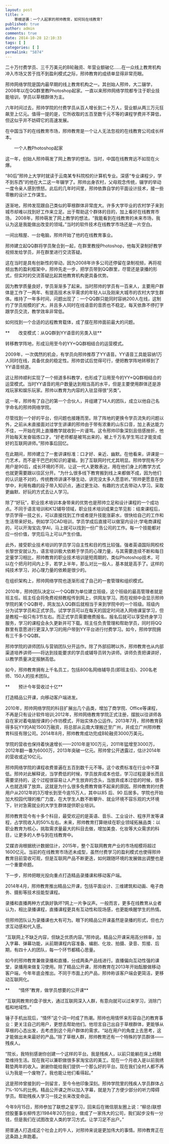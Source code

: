```yaml
---
layout: post
title: >
    草根逆袭：一个人起家的邢帅教育，如何玩在线教育?
published: true
author: admin
comments: true
date: 2014-10-28 12:10:33
tags: [ ]
categories: [ ]
permalink: "5874"
---
```

二十万付费学员、三千万美元的B轮融资、年营业额破亿……在一众线上教育机构冲入市场又苦于找不到盈利模式之际，邢帅教育的成绩单显得非常亮眼。

邢帅网络学院是国内最早期的线上教育机构之一。其创始人邢帅，大二辍学，2008年以在QQ群里教Photoshop起家。一直以来邢帅网络学院都专注于职业技能培训，学员以草根群体为主。

六年时间过去，邢帅学院的付费学员从百人增长到二十万人，营业额从两三万元狂飙至上亿元。值得一提的是，它所收取的五百至数千元不等的课程学费并不算低，但这似乎并不妨碍它的高速发展。

在中国当下的在线教育市场，邢帅教育是一个让人无法忽视的在线教育公司成长样本。

　　一个人教Photoshop起家

这一年，创始人邢帅萌发了网上教学的想法。当时，中国在线教育远不如现在火爆。

“80后”邢帅上大学时就读于云南某专科院校的计算机专业。深感“专业课程少，学不到东西”的他在大二这一年辍学了。邢帅出身农村，父母观念传统，辍学的举动一度令亲人感到愤怒。此后的几年时间里，邢帅依靠自学的平面设计技术，接一些零散的设计工作谋生。

逐渐地，邢帅发现跟自己类似的草根群体非常庞大。许多大学毕业的农村学子来到城市却难以找到好工作来立足。出于帮助这个群体的目的，加上看好在线教育市场， 2008年，邢帅萌发了网上教学的想法，“我能看到在线教育的未来市场，我认为这是我能做出改变的领域。”当时的软件技术在线教学市场还是一片空白。

一间出租屋、一台电脑，邢帅开始了他的在线教育事业。

邢帅建立起QQ群将学员聚合到一起，在群里教授Photoshop，他每天录制好教学视频发给学员，并在群里进行交流答疑。

这在当时是具有创新性的举动，因为2008年许多公司还停留在录制视频，再将视频出售的盈利框架中，邢帅先走一步，把学员带到QQ群里，尽管还是录播的形式，但实时的交流答疑比起其他教育机构更具备优势。

因为教学质量良好，学员渐渐多了起来。当时邢帅的学员有一百来人，主要用户群体是工作了一两年、有提高技术水平需求的年轻人以及刚来大城市的农村大学生群体。维持了一年多时间，问题出现了：一个QQ群只能同时容纳200人在线，这制约了学员规模的扩大，并且多人同时在线语音的音质也不稳定。每天依靠不停打字跟学员交流，教学效率非常低。

如何找到一个合适的远程教育载体，成了摆在邢帅面前最大的问题。

**　　改变模式：从QQ群到YY语音的另类入驻**

转移教学阵地，形成沿用至今的YY+QQ群相结合的运营模式。

2009年，一次偶然的机会，有学员向邢帅推荐了YY语音。YY语音工具能容纳1万人同时在线，具备优良的稳定性。邢帅尝试后觉得可行，便把教学阵地转移到了YY语音频道。

这让邢帅顺利实现了一个频道多科教学，也形成了沿用至今的YY+QQ群相结合的运营模式。当时YY语音的用户数量达到相当高的水平，但是主要使用群体还是游戏玩家和娱乐玩家。邢帅以教育为内容的入驻显得很“另类”。

这一年，邢帅有了自己的第一个合伙人，并组建了14人的团队，成立以他自己名字命名的邢帅网络学院。

尽管找到一个好的平台，但问题也接踵而至。除了阵地的更换令学员流失的问题以外，之前从未直接面对过学生讲课的邢帅由于带有浓重的山东口音，加上表达能力不佳，一开始在网上直播教学就收到一片谩骂。这令邢帅印象深刻且倍感挫折，他开始每天发奋锻炼口才。“好老师都是被骂出来的，被上千万名学生骂过才能变成好的互联网讲师。”邢帅事后回忆。

在此期间，邢帅建立了一套讲课标准：口才好、亲近、幽默。在他看来，讲课是一门艺术，而不是干巴巴的知识的灌输。到了互联网时代尤其明显。邢帅学院有不少用户是90后，成长环境的不同，让这一代人更敢表达，用在他们身上的教学方式也就更需要跟以往区分开。“为什么很多线下教育搬到线上来都做不成，因为他们的认识是不对的，传统教师讲课不够生动，讲完没太多人愿意听。”邢帅更愿意在教学中，利用有趣的段子带入知识点，通过更生动、有趣的方式去带动人学习。采取更幽默、好玩的方式去让人学习。

除了“好玩”，职业技术培训本身带来的优势也是邢帅立足和设计课程的一个成功点。不同于语言培训和K12辅导领域，职业技术培训成果立竿见影：结束课程后，学员学得一技之长，可以直接找到工作或者提升技能涨薪水，很快给自己的工作和生活带来好处。例如学习CAD培训，学员学成后直接可以做室内设计;学电商课程的，可以开淘宝店;学AI，马上就可以找到一份广告公司的工作。每一个技能都对应一份价值，学完后马上可以产生价值。

此外，接受职业技术培训的学员学习自主性和目的性比较强。强者英语国际网校校长黎世安就认为，语言培训极大依赖于学员的心理力量，与其需要连续不断和每日定量学习相比，邢帅教育的职业技术培训是短周期的，类似Photoshop技术，可以在个把月时间内上手，若学上半年，那么对比一般人，基本就是高手了。这样的纯技术学习，对心理力量的依赖是很少的。

在组织架构上，邢帅网络学院也逐渐形成了自己的一套管理和组织模式。

2010年，邢帅团队决定以一个QQ群为单位建立班级，这个班级的最高管理者就是班主任。班主任会将免费视频教程传到网上，供网友学习。而在视频中会显示邢帅学院的某个QQ群号，网友加入QQ群后就相当于来到学院中的一个班级。班级内分为试学学员和正式学员。试学学员可以在每天的固定时间进入网络课室学习，但是教程一般只有3节左右。而正式学员需要缴费报名，报名后就可以享受终身学习服务，学习的课程会永久更新并可下载。班主任负责管理和帮助学员，同时将QQ群里有意愿进行更深入学习的用户带到YY平台进行付费学习。如今，邢帅学院拥有三千多个QQ群。

邢帅学院的讲师团队与营销团队分开运作。除了外部招聘以外，邢帅教育也从内部渠道培养讲师——将达到技能要求的学员或辅导员转为讲师。讲师负责把课讲好，以教学质量决定报酬高低。

如今，邢帅教育拥有上千名员工，包括800名网络辅导员(即班主任)、200名老师、150人的技术团队。

**　　预计今年营收过十亿**

打造精品公开课，向移动客户端进发。

2010年，邢帅网络学院的科目扩展出几个品类，增加了商学院、Office等课程，不再是只有设计软件培训;2012年，邢帅网络教育学院正式注册，摆脱以往讲师各自在家对着电脑授课的小作坊模式，开始实体办公运作。2013年7月，邢帅教育获得多玩YY的A轮1500万融资，将总部从云南大理搬迁至广州，并成立广州邢帅教育科技有限公司。2014年8月，邢帅教育成功完成B轮融资3000万美元。

学院的营收也保持着快速增长——2010年是100万元，2011年猛增至3000万，2012年翻一番为6000万，2013年突破一亿元。邢帅曾公开透露过，估计2014年的营收或近10亿元。

邢帅网络学院的课程收费普遍在五百到数千元不等。这个收费标准在行业中不算低。邢帅对此解释说，当学费低的时候，学员放弃成本也低，学习过程是漫长而且需要坚持的，这个过程很容易让人产生放弃的念头，当放弃成本过低的时候，很多人也就选择了放弃。这就是为什么很多免费教育做不起来的原因。邢帅教育的付费用户从2012年的3万增长到至今逾15万人，其中以85 后、90 后居多。学院也开始加大校园代理的推广力度，在大学生人数不断攀升、就业环境不容乐观的大环境下，针对急需就业的大学生群体提供职业培训。

邢帅教育现今有十多个科目，最受欢迎的是英语、音乐、工业设计、程序开发等课程，占学院收入的50%左右。未来，邢帅教育打算继续在职业领域拓展品类：以职业教育为核心，挑取需求量最大的科目去做，增加美食、化妆等大众需求的科目，让更多的人参与到在线教育中。

艾媒咨询根据统计数据估计，2015年，整个互联网教育产业的市场规模将超过1600亿元。当前的在线教育市场还未成型，虽然付费学习的盈利模式也使得邢帅教育目前营收可观，但是互联网产品不断更迭，如何跟随环境的发展做出调整也是一个重要命题。

下一步，邢帅把眼光投向重点打造精品录播课和移动客户端。

2014年4月，邢帅教育推出精品公开课，包括平面设计、三维建筑和动画、电子商务、摄影等技术技能型课程。

录播和直播两种方式孰好孰坏?网上一片争议声。一般而言，更多在线教育从业者认为，相比录播课程，直播课程更具有互动性和现场感，也更能唤醒学生的热情。

但邢帅团队认为录播课也大有可为。眼下的精品公开课虽然是录播的形式，但也力求互动感和代入感。

“互联网上不缺乏内容，但缺乏优质内容。”邢帅说。精品公开课采用高分辨率，加入字幕、弹幕功能，从前期课程内容准备、编剧、化妆、拍摄、录音、剪接、后期，有四十人的团队，每一个环节都精心思量。

如今的邢帅教育兼做录播和直播，分成两条产品线进行。直播偏向互动性强的课堂，录播用来做复习使用。除了精品公开课，邢帅教育在2013年开始酝酿做移动客户端，今年年底会推出。不同于市面上的产品，邢帅称该客户端会更简洁，更移动互联网化。

**　　“情怀”教育，做学员想要的公开课**

“互联网教育的盘子很大，通过互联网深入人群，有意向就可以过来学习，消除门槛和地域性。”

锤子手机出现后，“情怀”这个词一时成了热潮。邢帅也用情怀来形容自己的教育事业：更关注自己的用户，更想去帮助他们。他坦言自己出自于草根群体，更能够从草根的心态出发，去考虑到这个用户群体的需求。“站在用户的角度上去思考，这才能做出未来最好的产品。”除了草根人群，邢帅教育还有一个特殊的学员群体——残疾人。

“院长，我特别感谢你创建一个这样的平台。我是残疾人，以前只能躺在床上绣鞋垫维持生活。现在我可以兼职做很多家淘宝店的美工。现在一个月收入是以前我绣鞋垫两年的收入。谢谢你能给我们提供一个那么好的平台。现在我们全村人都不再认为我是一个废物了。我也能让他们看得起。”

这是邢帅曾接到的一则留言，至今令他印象深刻。邢帅学院里的残疾人学员群体占7%-10%的比例。精品公开课之所以加入字幕，就是为了方便少部分的听力障碍学员。帮助残疾人学习一技之长来改变命运。

今年9月15日，邢帅参加了联想之星学习，回来后在微信朋友圈上说：“柳总(联想控股董事长柳传志)1984年20万创业，做成了一家伟大的公司，我们起步没有一分钱，但是我们在试图改变人类的学习方式。让学习足不出户。”

把普通人打造成这个社会上的牛人，对邢帅来说是更加伟大的事情。邢帅教育正在这条路上奔跑着。